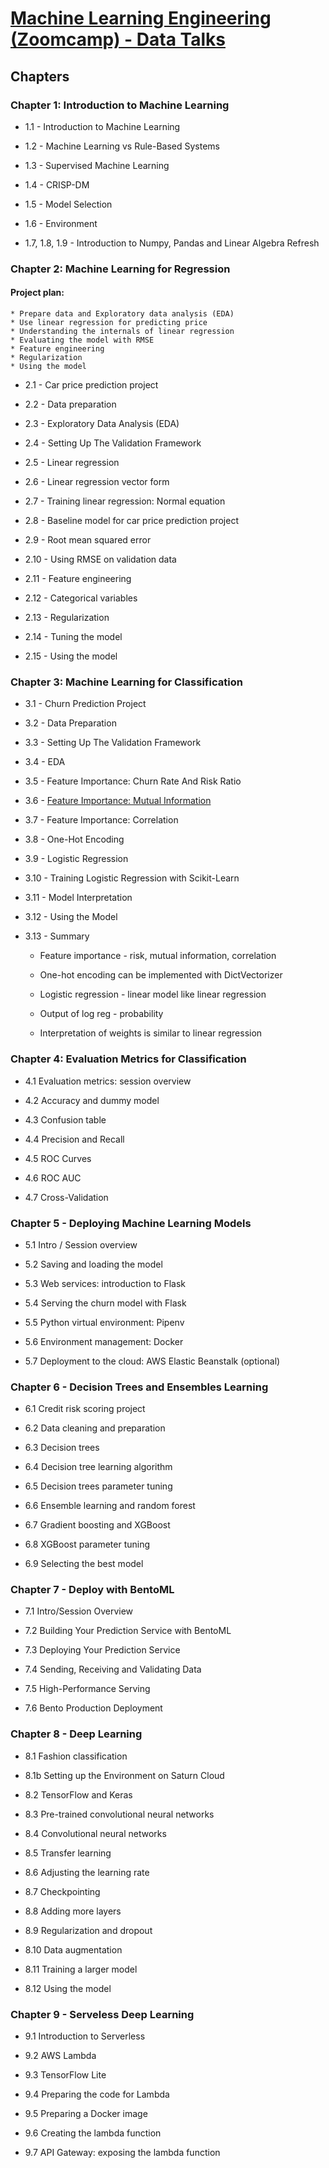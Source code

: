 # [Machine Learning Engineering (Zoomcamp) - Data Talks ](https://github.com/alexeygrigorev/mlbookcamp-code)

## Chapters

### Chapter 1: Introduction to Machine Learning 

* 1.1 - Introduction to Machine Learning
	
* 1.2 - Machine Learning vs Rule-Based Systems

* 1.3 - Supervised Machine Learning

* 1.4 - CRISP-DM

* 1.5 - Model Selection

* 1.6 - Environment

* 1.7, 1.8, 1.9 - Introduction to Numpy, Pandas and Linear Algebra Refresh

### Chapter 2: Machine Learning for Regression

#### Project plan:

    * Prepare data and Exploratory data analysis (EDA)
    * Use linear regression for predicting price
    * Understanding the internals of linear regression
    * Evaluating the model with RMSE
    * Feature engineering
    * Regularization
    * Using the model

* 2.1 - Car price prediction project
    
* 2.2 - Data preparation

* 2.3 - Exploratory Data Analysis (EDA)

* 2.4 - Setting Up The Validation Framework
        
* 2.5 - Linear regression

* 2.6 - Linear regression vector form

* 2.7 - Training linear regression: Normal equation

* 2.8 - Baseline model for car price prediction project

* 2.9 - Root mean squared error

* 2.10 - Using RMSE on validation data

* 2.11 - Feature engineering

* 2.12 - Categorical variables

* 2.13 - Regularization

* 2.14 - Tuning the model

* 2.15 - Using the model

### Chapter 3: Machine Learning for Classification

* 3.1 - Churn Prediction Project

* 3.2 - Data Preparation

* 3.3 - Setting Up The Validation Framework

* 3.4 - EDA

* 3.5 - Feature Importance: Churn Rate And Risk Ratio

* 3.6 - [Feature Importance: Mutual Information](https://en.wikipedia.org/wiki/Mutual_information)

* 3.7 - Feature Importance: Correlation

* 3.8 - One-Hot Encoding

* 3.9 - Logistic Regression

* 3.10 - Training Logistic Regression with Scikit-Learn

* 3.11 - Model Interpretation

* 3.12 - Using the Model

* 3.13 - Summary

    - Feature importance - risk, mutual information, correlation
    
    - One-hot encoding can be implemented with DictVectorizer
    - Logistic regression - linear model like linear regression
    - Output of log reg - probability
    - Interpretation of weights is similar to linear regression
    
### Chapter 4: Evaluation Metrics for Classification

* 4.1 Evaluation metrics: session overview

* 4.2 Accuracy and dummy model

* 4.3 Confusion table

* 4.4 Precision and Recall

* 4.5 ROC Curves

* 4.6 ROC AUC

* 4.7 Cross-Validation

### Chapter 5 - Deploying Machine Learning Models

* 5.1 Intro / Session overview

* 5.2 Saving and loading the model

* 5.3 Web services: introduction to Flask

* 5.4 Serving the churn model with Flask

* 5.5 Python virtual environment: Pipenv

* 5.6 Environment management: Docker

* 5.7 Deployment to the cloud: AWS Elastic Beanstalk (optional)

### Chapter 6 - Decision Trees and Ensembles Learning 

* 6.1 Credit risk scoring project

* 6.2 Data cleaning and preparation

* 6.3 Decision trees

* 6.4 Decision tree learning algorithm

* 6.5 Decision trees parameter tuning

* 6.6 Ensemble learning and random forest

* 6.7 Gradient boosting and XGBoost

* 6.8 XGBoost parameter tuning

* 6.9 Selecting the best model

### Chapter 7 - Deploy with BentoML

* 7.1 Intro/Session Overview

* 7.2 Building Your Prediction Service with BentoML

* 7.3 Deploying Your Prediction Service

* 7.4 Sending, Receiving and Validating Data

* 7.5 High-Performance Serving

* 7.6 Bento Production Deployment

### Chapter 8 - Deep Learning

* 8.1 Fashion classification

* 8.1b Setting up the Environment on Saturn Cloud

* 8.2 TensorFlow and Keras

* 8.3 Pre-trained convolutional neural networks

* 8.4 Convolutional neural networks

* 8.5 Transfer learning

* 8.6 Adjusting the learning rate

* 8.7 Checkpointing

* 8.8 Adding more layers

* 8.9 Regularization and dropout

* 8.10 Data augmentation

* 8.11 Training a larger model

* 8.12 Using the model

### Chapter 9 - Serveless Deep Learning 

* 9.1 Introduction to Serverless

* 9.2 AWS Lambda

* 9.3 TensorFlow Lite

* 9.4 Preparing the code for Lambda

* 9.5 Preparing a Docker image

* 9.6 Creating the lambda function

* 9.7 API Gateway: exposing the lambda function



